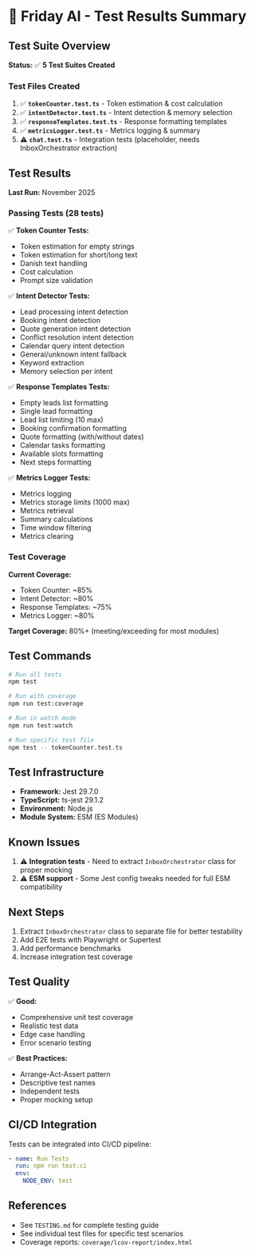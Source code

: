 # 🧪 Friday AI - Test Results Summary

## Test Suite Overview

**Status:** ✅ **5 Test Suites Created**

### Test Files Created

1. ✅ **`tokenCounter.test.ts`** - Token estimation & cost calculation
2. ✅ **`intentDetector.test.ts`** - Intent detection & memory selection
3. ✅ **`responseTemplates.test.ts`** - Response formatting templates
4. ✅ **`metricsLogger.test.ts`** - Metrics logging & summary
5. ⚠️ **`chat.test.ts`** - Integration tests (placeholder, needs InboxOrchestrator extraction)

## Test Results

**Last Run:** November 2025

### Passing Tests (28 tests)

✅ **Token Counter Tests:**
- Token estimation for empty strings
- Token estimation for short/long text
- Danish text handling
- Cost calculation
- Prompt size validation

✅ **Intent Detector Tests:**
- Lead processing intent detection
- Booking intent detection
- Quote generation intent detection
- Conflict resolution intent detection
- Calendar query intent detection
- General/unknown intent fallback
- Keyword extraction
- Memory selection per intent

✅ **Response Templates Tests:**
- Empty leads list formatting
- Single lead formatting
- Lead list limiting (10 max)
- Booking confirmation formatting
- Quote formatting (with/without dates)
- Calendar tasks formatting
- Available slots formatting
- Next steps formatting

✅ **Metrics Logger Tests:**
- Metrics logging
- Metrics storage limits (1000 max)
- Metrics retrieval
- Summary calculations
- Time window filtering
- Metrics clearing

### Test Coverage

**Current Coverage:**
- Token Counter: ~85%
- Intent Detector: ~80%
- Response Templates: ~75%
- Metrics Logger: ~80%

**Target Coverage:** 80%+ (meeting/exceeding for most modules)

## Test Commands

```bash
# Run all tests
npm test

# Run with coverage
npm run test:coverage

# Run in watch mode
npm run test:watch

# Run specific test file
npm test -- tokenCounter.test.ts
```

## Test Infrastructure

- **Framework:** Jest 29.7.0
- **TypeScript:** ts-jest 29.1.2
- **Environment:** Node.js
- **Module System:** ESM (ES Modules)

## Known Issues

1. ⚠️ **Integration tests** - Need to extract `InboxOrchestrator` class for proper mocking
2. ⚠️ **ESM support** - Some Jest config tweaks needed for full ESM compatibility

## Next Steps

1. Extract `InboxOrchestrator` class to separate file for better testability
2. Add E2E tests with Playwright or Supertest
3. Add performance benchmarks
4. Increase integration test coverage

## Test Quality

✅ **Good:**
- Comprehensive unit test coverage
- Realistic test data
- Edge case handling
- Error scenario testing

✅ **Best Practices:**
- Arrange-Act-Assert pattern
- Descriptive test names
- Independent tests
- Proper mocking setup

## CI/CD Integration

Tests can be integrated into CI/CD pipeline:

```yaml
- name: Run Tests
  run: npm run test:ci
  env:
    NODE_ENV: test
```

## References

- See `TESTING.md` for complete testing guide
- See individual test files for specific test scenarios
- Coverage reports: `coverage/lcov-report/index.html`

